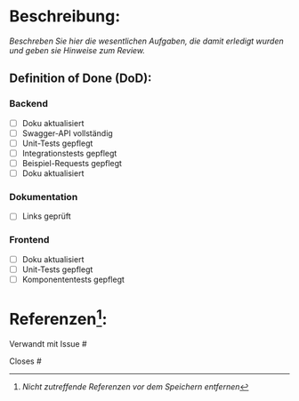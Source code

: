 # Beschreibung:

*Beschreben Sie hier die wesentlichen Aufgaben, die damit erledigt wurden und geben sie Hinweise zum Review.*

## Definition of Done (DoD):
<!-- Je nach Service bitte nicht relevanten Teil entfernen-->

<!-- Backend -->
### Backend ###
- [ ] Doku aktualisiert
- [ ] Swagger-API vollständig
- [ ] Unit-Tests gepflegt
- [ ] Integrationstests gepflegt
- [ ] Beispiel-Requests gepflegt
- [ ] Doku aktualisiert

<!-- Dokumentation -->
### Dokumentation
- [ ] Links geprüft

<!-- Frontend -->
### Frontend
- [ ] Doku aktualisiert
- [ ] Unit-Tests gepflegt
- [ ] Komponententests gepflegt

# Referenzen[^1]:

Verwandt mit Issue #

Closes #

> [^1]: _Nicht zutreffende Referenzen vor dem Speichern entfernen_
